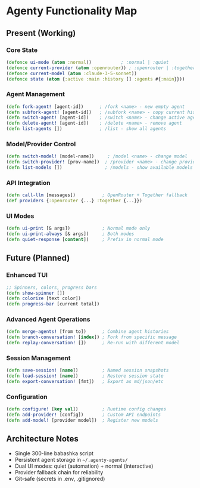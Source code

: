 # Agenty Functionality Map

## Present (Working)

### Core State
```clojure
(defonce ui-mode (atom :normal))           ; :normal | :quiet
(defonce current-provider (atom :openrouter)) ; :openrouter | :together  
(defonce current-model (atom :claude-3-5-sonnet))
(defonce state (atom {:active :main :history [] :agents #{:main}}))
```

### Agent Management
```clojure
(defn fork-agent! [agent-id])      ; /fork <name> - new empty agent
(defn subfork-agent! [agent-id])   ; /subfork <name> - copy current history
(defn switch-agent! [agent-id])    ; /switch <name> - change active agent
(defn delete-agent! [agent-id])    ; /delete <name> - remove agent
(defn list-agents [])              ; /list - show all agents
```

### Model/Provider Control
```clojure
(defn switch-model! [model-name])     ; /model <name> - change model
(defn switch-provider! [prov-name])  ; /provider <name> - change provider
(defn list-models [])                ; /models - show available models
```

### API Integration
```clojure
(defn call-llm [messages])          ; OpenRouter + Together fallback
(def providers {:openrouter {...} :together {...}})
```

### UI Modes
```clojure
(defn ui-print [& args])            ; Normal mode only
(defn ui-print-always [& args])     ; Both modes
(defn quiet-response [content])     ; Prefix in normal mode
```

## Future (Planned)

### Enhanced TUI
```clojure
;; Spinners, colors, progress bars
(defn show-spinner [])
(defn colorize [text color])
(defn progress-bar [current total])
```

### Advanced Agent Operations
```clojure
(defn merge-agents! [from to])      ; Combine agent histories
(defn branch-conversation! [index]) ; Fork from specific message
(defn replay-conversation! [])      ; Re-run with different model
```

### Session Management
```clojure
(defn save-session! [name])         ; Named session snapshots
(defn load-session! [name])         ; Restore session state
(defn export-conversation! [fmt])   ; Export as md/json/etc
```

### Configuration
```clojure
(defn configure! [key val])         ; Runtime config changes
(defn add-provider! [config])       ; Custom API endpoints
(defn add-model! [provider model])  ; Register new models
```

## Architecture Notes

- Single 300-line babashka script
- Persistent agent storage in `~/.agenty-agents/`
- Dual UI modes: quiet (automation) + normal (interactive)
- Provider fallback chain for reliability
- Git-safe (secrets in .env, .gitignored)